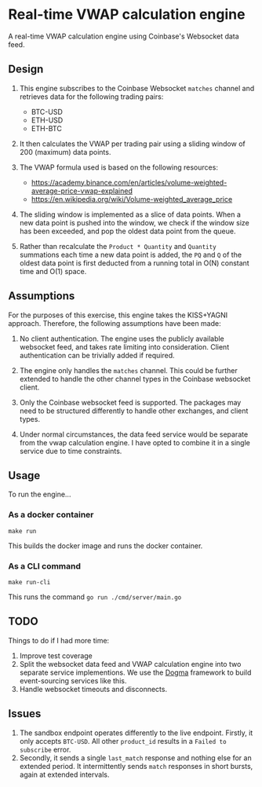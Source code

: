 # Real-time VWAP calculation engine

A real-time VWAP calculation engine using Coinbase's Websocket data feed.

## Design

1. This engine subscribes to the Coinbase Websocket `matches` channel and
   retrieves data for the following trading pairs:
   - BTC-USD
   - ETH-USD
   - ETH-BTC

2. It then calculates the VWAP per trading pair using a sliding window of 200
   (maximum) data points.

3. The VWAP formula used is based on the following resources:
   - <https://academy.binance.com/en/articles/volume-weighted-average-price-vwap-explained>
   - <https://en.wikipedia.org/wiki/Volume-weighted_average_price>

4. The sliding window is implemented as a slice of data points. When a new data
   point is pushed into the window, we check if the window size has been
   exceeded, and pop the oldest data point from the queue.

5. Rather than recalculate the `Product * Quantity` and `Quantity` summations
   each time a new data point is added, the `PQ` and `Q` of the oldest data
   point is first deducted from a running total in O(N) constant time and O(1)
   space.

## Assumptions

For the purposes of this exercise, this engine takes the KISS+YAGNI approach.
Therefore, the following assumptions have been made:

1. No client authentication. The engine uses the publicly available websocket
   feed, and takes rate limiting into consideration. Client authentication can be
   trivially added if required.

2. The engine only handles the `matches` channel. This could be further extended
   to handle the other channel types in the Coinbase websocket client.

3. Only the Coinbase websocket feed is supported. The packages may need to be
   structured differently to handle other exchanges, and client types.

4. Under normal circumstances, the data feed service would be separate from the
   vwap calculation engine. I have opted to combine it in a single service due
   to time constraints.

## Usage

To run the engine...

### As a docker container

```Shell
make run
```

This builds the docker image and runs the docker container.

### As a CLI command

```Shell
make run-cli
```

This runs the command `go run ./cmd/server/main.go`

## TODO

Things to do if I had more time:

1. Improve test coverage
2. Split the websocket data feed and VWAP calculation engine into two separate
   service implementions. We use the [Dogma](https://github.com/dogmatiq/dogma) framework to build event-sourcing services like this.
3. Handle websocket timeouts and disconnects.

## Issues

1. The sandbox endpoint operates differently to the live endpoint. Firstly, it
   only accepts `BTC-USD`. All other `product_id` results in a `Failed to
   subscribe` error.
2. Secondly, it sends a single `last_match` response and nothing else for an
   extended period. It intermittently sends `match` responses in short bursts,
   again at extended intervals.
